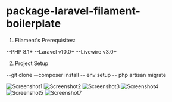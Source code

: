 # package-laravel-filament-boilerplate

1) Filament's Prerequisites: 
  
  --PHP 8.1+
  --Laravel v10.0+
  --Livewire v3.0+

2) Project Setup

--git clone
--composer install
-- env setup
-- php artisan migrate




![Screenshot1](https://github.com/kumarchandan1997/E-Commerce-Project-with-Laravel-10-Filament-3/assets/89054724/bd5cdaa2-5bb0-483c-99ec-4372dba8fdf2)
![Screenshot2](https://github.com/kumarchandan1997/E-Commerce-Project-with-Laravel-10-Filament-3/assets/89054724/8cdea05a-459a-4355-994e-36dae565ef62)
![Screenshot3](https://github.com/kumarchandan1997/E-Commerce-Project-with-Laravel-10-Filament-3/assets/89054724/b5caff15-db17-4244-9317-a6e0c0822045)
![Screenshot4](https://github.com/kumarchandan1997/E-Commerce-Project-with-Laravel-10-Filament-3/assets/89054724/3c985912-9bec-4dbf-8672-af3e4a541fc0)
![Screenshot5](https://github.com/kumarchandan1997/E-Commerce-Project-with-Laravel-10-Filament-3/assets/89054724/44a5f6ba-a5ad-4d25-b2cc-b7c9a092dd27)
![Screenshot7](https://github.com/kumarchandan1997/E-Commerce-Project-with-Laravel-10-Filament-3/assets/89054724/f52c04ea-78eb-4c3b-872a-f6e4510ac66c)

